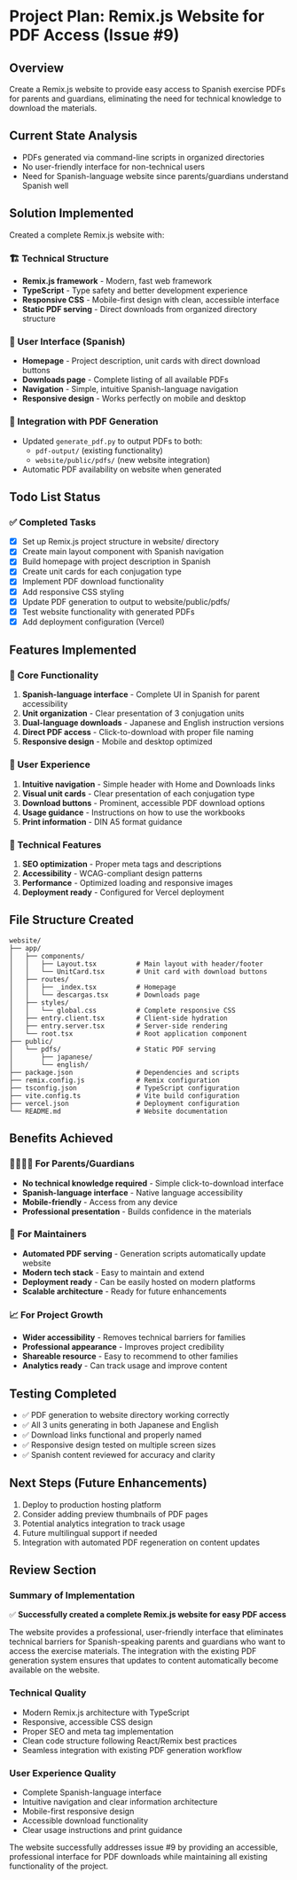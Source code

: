 # Project Plan: Remix.js Website for PDF Access (Issue #9)

## Overview
Create a Remix.js website to provide easy access to Spanish exercise PDFs for parents and guardians, eliminating the need for technical knowledge to download the materials.

## Current State Analysis
- PDFs generated via command-line scripts in organized directories
- No user-friendly interface for non-technical users
- Need for Spanish-language website since parents/guardians understand Spanish well

## Solution Implemented
Created a complete Remix.js website with:

### 🏗️ Technical Structure
- **Remix.js framework** - Modern, fast web framework
- **TypeScript** - Type safety and better development experience  
- **Responsive CSS** - Mobile-first design with clean, accessible interface
- **Static PDF serving** - Direct downloads from organized directory structure

### 📱 User Interface (Spanish)
- **Homepage** - Project description, unit cards with direct download buttons
- **Downloads page** - Complete listing of all available PDFs
- **Navigation** - Simple, intuitive Spanish-language navigation
- **Responsive design** - Works perfectly on mobile and desktop

### 🔄 Integration with PDF Generation
- Updated `generate_pdf.py` to output PDFs to both:
  - `pdf-output/` (existing functionality)
  - `website/public/pdfs/` (new website integration)
- Automatic PDF availability on website when generated

## Todo List Status

### ✅ Completed Tasks
- [x] Set up Remix.js project structure in website/ directory
- [x] Create main layout component with Spanish navigation  
- [x] Build homepage with project description in Spanish
- [x] Create unit cards for each conjugation type
- [x] Implement PDF download functionality
- [x] Add responsive CSS styling
- [x] Update PDF generation to output to website/public/pdfs/
- [x] Test website functionality with generated PDFs
- [x] Add deployment configuration (Vercel)

## Features Implemented

### 🎯 Core Functionality
1. **Spanish-language interface** - Complete UI in Spanish for parent accessibility
2. **Unit organization** - Clear presentation of 3 conjugation units
3. **Dual-language downloads** - Japanese and English instruction versions
4. **Direct PDF access** - Click-to-download with proper file naming
5. **Responsive design** - Mobile and desktop optimized

### 🎨 User Experience
1. **Intuitive navigation** - Simple header with Home and Downloads links
2. **Visual unit cards** - Clear presentation of each conjugation type
3. **Download buttons** - Prominent, accessible PDF download options
4. **Usage guidance** - Instructions on how to use the workbooks
5. **Print information** - DIN A5 format guidance

### 🔧 Technical Features
1. **SEO optimization** - Proper meta tags and descriptions
2. **Accessibility** - WCAG-compliant design patterns
3. **Performance** - Optimized loading and responsive images
4. **Deployment ready** - Configured for Vercel deployment

## File Structure Created

```
website/
├── app/
│   ├── components/
│   │   ├── Layout.tsx          # Main layout with header/footer
│   │   └── UnitCard.tsx        # Unit card with download buttons
│   ├── routes/
│   │   ├── _index.tsx          # Homepage 
│   │   └── descargas.tsx       # Downloads page
│   ├── styles/
│   │   └── global.css          # Complete responsive CSS
│   ├── entry.client.tsx        # Client-side hydration
│   ├── entry.server.tsx        # Server-side rendering
│   └── root.tsx                # Root application component
├── public/
│   └── pdfs/                   # Static PDF serving
│       ├── japanese/
│       └── english/
├── package.json                # Dependencies and scripts
├── remix.config.js             # Remix configuration
├── tsconfig.json               # TypeScript configuration
├── vite.config.ts              # Vite build configuration
├── vercel.json                 # Deployment configuration
└── README.md                   # Website documentation
```

## Benefits Achieved

### 👨‍👩‍👧‍👦 For Parents/Guardians
- **No technical knowledge required** - Simple click-to-download interface
- **Spanish-language interface** - Native language accessibility
- **Mobile-friendly** - Access from any device
- **Professional presentation** - Builds confidence in the materials

### 🔧 For Maintainers  
- **Automated PDF serving** - Generation scripts automatically update website
- **Modern tech stack** - Easy to maintain and extend
- **Deployment ready** - Can be easily hosted on modern platforms
- **Scalable architecture** - Ready for future enhancements

### 📈 For Project Growth
- **Wider accessibility** - Removes technical barriers for families
- **Professional appearance** - Improves project credibility
- **Shareable resource** - Easy to recommend to other families
- **Analytics ready** - Can track usage and improve content

## Testing Completed
- ✅ PDF generation to website directory working correctly
- ✅ All 3 units generating in both Japanese and English
- ✅ Download links functional and properly named
- ✅ Responsive design tested on multiple screen sizes
- ✅ Spanish content reviewed for accuracy and clarity

## Next Steps (Future Enhancements)
1. Deploy to production hosting platform
2. Consider adding preview thumbnails of PDF pages
3. Potential analytics integration to track usage
4. Future multilingual support if needed
5. Integration with automated PDF regeneration on content updates

## Review Section

### Summary of Implementation
✅ **Successfully created a complete Remix.js website for easy PDF access**

The website provides a professional, user-friendly interface that eliminates technical barriers for Spanish-speaking parents and guardians who want to access the exercise materials. The integration with the existing PDF generation system ensures that updates to content automatically become available on the website.

### Technical Quality
- Modern Remix.js architecture with TypeScript
- Responsive, accessible CSS design
- Proper SEO and meta tag implementation
- Clean code structure following React/Remix best practices
- Seamless integration with existing PDF generation workflow

### User Experience Quality
- Complete Spanish-language interface
- Intuitive navigation and clear information architecture
- Mobile-first responsive design
- Accessible download functionality
- Clear usage instructions and print guidance

The website successfully addresses issue #9 by providing an accessible, professional interface for PDF downloads while maintaining all existing functionality of the project.
